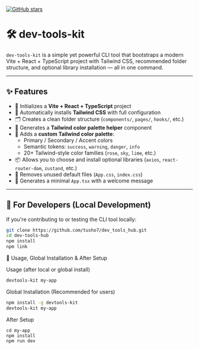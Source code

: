 [![GitHub stars](https://img.shields.io/github/stars/Tusho7/dev_tools_hub?style=social)](https://github.com/Tusho7/dev_tools_hub/stargazers)


# 🛠️ dev-tools-kit

`dev-tools-kit` is a simple yet powerful CLI tool that bootstraps a modern Vite + React + TypeScript project with Tailwind CSS, recommended folder structure, and optional library installation — all in one command.

---

## ✨ Features

- 🔧 Initializes a **Vite + React + TypeScript** project  
- 🎨 Automatically installs **Tailwind CSS** with full configuration  
- 🗂️ Creates a clean folder structure (`components/`, `pages/`, `hooks/`, etc.)  
- 🌈 Generates a **Tailwind color palette helper** component  
- 🌈 Adds a **custom Tailwind color palette**:
  - Primary / Secondary / Accent colors  
  - Semantic tokens: `success`, `warning`, `danger`, `info`  
  - 20+ Tailwind-style color families (`rose`, `sky`, `lime`, etc.)  
- 📦 Allows you to choose and install optional libraries (`axios`, `react-router-dom`, `zustand`, etc.)  
- 🧹 Removes unused default files (`App.css`, `index.css`)  
- 👋 Generates a minimal `App.tsx` with a welcome message 

---

## 🔧 For Developers (Local Development)

If you're contributing to or testing the CLI tool locally:

```bash
git clone https://github.com/tusho7/dev_tools_hub.git
cd dev-tools-hub
npm install
npm link
```

🚀 Usage, Global Installation & After Setup

Usage (after local or global install)

```bash
devtools-kit my-app
```

Global Installation (Recommended for users)

```bash
npm install -g devtools-kit
devtools-kit my-app
```
After Setup
```
cd my-app
npm install
npm run dev
```
